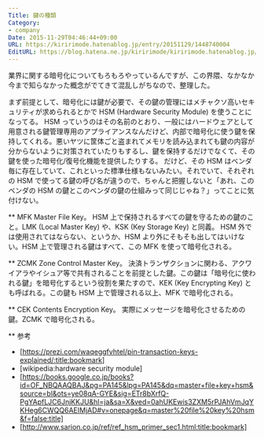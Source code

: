 ```yaml
---
Title: 鍵の種類
Category:
- company
Date: 2015-11-29T04:46:44+09:00
URL: https://kiririmode.hatenablog.jp/entry/20151129/1448740004
EditURL: https://blog.hatena.ne.jp/kiririmode/kiririmode.hatenablog.jp/atom/entry/6653586347146794349
---
```


業界に関する暗号化についてもろもろやっているんですが、この界隈、なかなか今まで知らなかった概念がでてきて混乱しがちなので、整理した。

まず前提として、暗号化には鍵が必要で、その鍵の管理にはメチャクソ高いセキュリティが求められるとかで HSM (Hardware Security Module) を使うことになってる。
HSM っていうのはその名前のとおり、一般にはハードウェアとして用意される鍵管理専用のアプライアンスなんだけど、内部で暗号化に使う鍵を保持してくれる。悪いヤツに筐体ごと盗まれてメモリを読み込まれても鍵の内容が分からないように対策されていたりもするし、鍵を保持するだけでなくて、その鍵を使った暗号化/復号化機能を提供したりする。
だけど、その HSM はベンダ毎に存在していて、これといった標準仕様もないみたい。それでいて、それぞれの HSM で使ってる鍵の呼び名が違うので、ちゃんと把握しないと「あれ、このベンダの HSM の鍵とこのベンダの鍵の仕組みって同じじゃね？」ってことに気付けない。

** MFK
Master File Key。
HSM 上で保持されるすべての鍵を守るための鍵のこと。LMK (Local Master Key) や、KSK (Key Storage Key) と同義。
HSM 外では使用されてはならない、というか、HSM より外にそもそも出してはいけない。HSM 上で管理される鍵はすべて、この MFK を使って暗号化される。

** ZCMK
Zone Control Master Key。
決済トランザクションに関わる、アクワイアラやイシュア等で共有されることを前提とした鍵。この鍵は「暗号化に使われる鍵」を暗号化するという役割を果たすので、KEK (Key Encrypting Key) とも呼ばれる。この鍵も HSM 上で管理される以上、MFK で暗号化される。

** CEK
Contents Encryption Key。
実際にメッセージを暗号化させるための鍵。ZCMK で暗号化される。

** 参考
- [https://prezi.com/waqeggfvhtel/pin-transaction-keys-explained/:title:bookmark]
- [wikipedia:hardware security module]
- [https://books.google.co.jp/books?id=OF_NBQAAQBAJ&pg=PA145&lpg=PA145&dq=master+file+key+hsm&source=bl&ots=ye08qA-GYE&sig=ETr8bXrfQ-PgYApfLJC6JnjKKJU&hl=ja&sa=X&ved=0ahUKEwis3ZXM5rPJAhVmJqYKHeg6CWQQ6AEIMjAD#v=onepage&q=master%20file%20key%20hsm&f=false:title]
- [http://www.sarion.co.jp/ref/ref_hsm_primer_sec1.html:title:bookmark]
